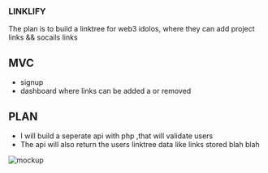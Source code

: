 ### LINKLIFY
 The plan is to build a linktree for web3 idolos, where they can add project links && socails links

## MVC
- signup
- dashboard where links can be added a or removed


## PLAN
- I will build a seperate api with php ,that will validate users
- The api will also return the users linktree data like links stored blah blah

![mockup]("images/mockup.jpg")
